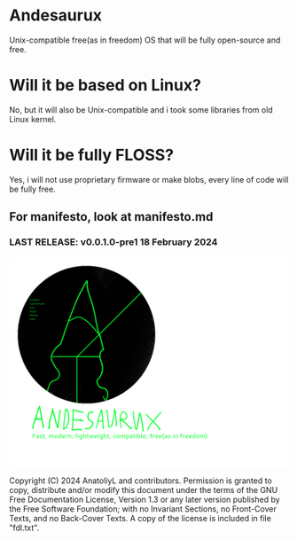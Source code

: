 # Andesaurux
Unix-compatible free(as in freedom) OS that will be fully open-source
and free. 
# Will it be based on Linux? 
No, but it will also be Unix-compatible and i took some libraries from old Linux kernel. 
# Will it be fully FLOSS? 
Yes, i will not use proprietary firmware or make blobs, every line of code will be fully free.
## For manifesto, look at manifesto.md

### LAST RELEASE: v0.0.1.0-pre1 18 February 2024
<img src="logo.png" alt="logo" width="1024"/>

Copyright (C)  2024  AnatoliyL and contributors.
    Permission is granted to copy, distribute and/or modify this document
    under the terms of the GNU Free Documentation License, Version 1.3
    or any later version published by the Free Software Foundation;
    with no Invariant Sections, no Front-Cover Texts, and no Back-Cover Texts.
    A copy of the license is included in file "fdl.txt".
